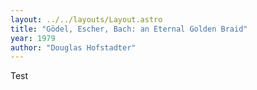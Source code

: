 ```yaml
---
layout: ../../layouts/Layout.astro
title: "Gödel, Escher, Bach: an Eternal Golden Braid"
year: 1979
author: "Douglas Hofstadter"
---
```


Test
